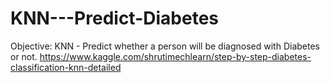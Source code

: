 # KNN---Predict-Diabetes
Objective: KNN - Predict whether a person will be diagnosed with Diabetes or not.
https://www.kaggle.com/shrutimechlearn/step-by-step-diabetes-classification-knn-detailed

